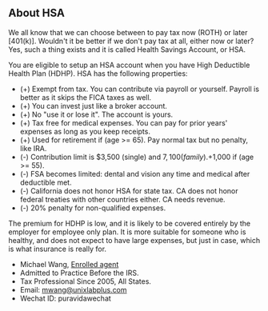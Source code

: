 ## About HSA

We all know that we can choose between to pay tax now (ROTH) or later [401(k)]. Wouldn't it be better if we don't pay tax at all, either now or later?
Yes, such a thing exists and it is called Health Savings Account, or HSA.

You are eligible to setup an HSA account when you have High Deductible Health Plan (HDHP). HSA has the following properties:

- (+) Exempt from tax. You can contribute via payroll or yourself. Payroll is better as it skips the FICA taxes as well.
- (+) You can invest just like a broker account.
- (+) No "use it or lose it". The account is yours.
- (+) Tax free for medical expenses. You can pay for prior years' expenses as long as you keep receipts.
- (+) Used for retirement if (age >= 65). Pay normal tax but no penalty, like IRA.
- (-) Contribution limit is $3,500 (single) and $7,100 (family). +$1,000 if (age >= 55).
- (-) FSA becomes limited: dental and vision any time and medical after deductible met.
- (-) California does not honor HSA for state tax. CA does not honor federal treaties with other countries either. CA needs revenue.
- (-) 20% penalty for non-qualified expenses.

The premium for HDHP is low, and it is likely to be covered entirely
by the employer for employee only plan. It is more suitable for
someone who is healthy, and does not expect to have large expenses,
but just in case, which is what insurance is really for.

- Michael Wang, [Enrolled agent](https://en.wikipedia.org/wiki/Enrolled_agent)
- Admitted to Practice Before the IRS.
- Tax Professional Since 2005, All States.
- Email: mwang@unixlabplus.com
- Wechat ID: puravidawechat
